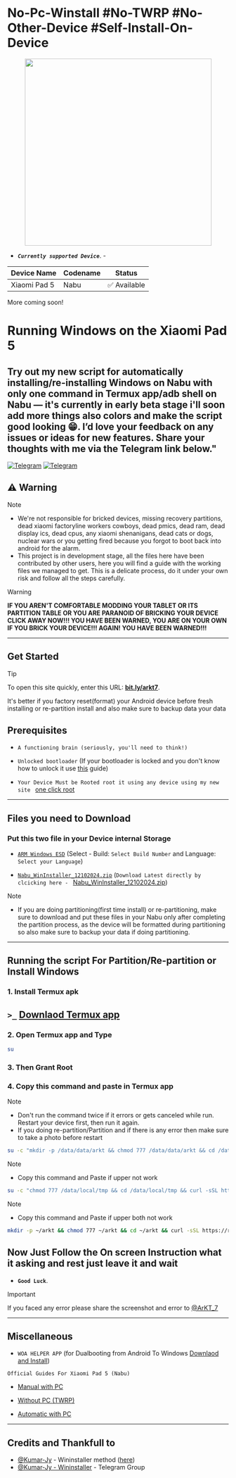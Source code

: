 # No-Pc-Winstall #No-TWRP #No-Other-Device #Self-Install-On-Device
<p align="center"><a href="README.md"><img src="https://raw.githubusercontent.com/erdilS/Port-Windows-11-Xiaomi-Pad-5/main/nabu.png" width="425"></a></p>

- ***`Currently supported Device`***. -
  
| Device Name    | Codename | Status       |
| -------------- | -------- | ------------ |
| Xiaomi Pad 5   | Nabu     | ✅ Available |
More coming soon!
# Running Windows on the Xiaomi Pad 5

## Try out my new script for automatically installing/re-installing Windows on Nabu with only one command in Termux app/adb shell on Nabu — it's currently in early beta stage i'll soon add more things also colors and make the script good looking 😁. I’d love your feedback on any issues or ideas for new features. Share your thoughts with me via the Telegram link below."
[![Telegram](https://img.shields.io/badge/Chat-Telegram-brightgreen.svg?logo=telegram&style=flat-square)](https://telegram.me/ArKT_7)
[![Telegram](https://img.shields.io/badge/Chat-Telegram-brightgreen.svg?logo=telegram&style=flat-square)](https://t.me/ArKT_7)

## ⚠️ Warning
> [!NOTE]
> - We're not responsible for bricked devices, missing recovery partitions, dead xiaomi factoryline workers cowboys, dead pmics, dead ram, dead display ics, dead cpus, any xiaomi shenanigans, dead cats or dogs, nuclear wars or you getting fired because you forgot to boot back into android for the alarm.
> - This project is in development stage, all the files here have been contributed by other users, here you will find a guide with the working files we managed to get. This is a delicate process, do it under your own risk and follow all the steps carefully.

> [!WARNING]
> **IF YOU AREN'T COMFORTABLE MODDING YOUR TABLET OR ITS PARTITION TABLE OR YOU ARE PARANOID OF BRICKING YOUR DEVICE CLICK AWAY NOW!!! YOU HAVE BEEN WARNED, YOU ARE ON YOUR OWN IF YOU BRICK YOUR DEVICE!!! AGAIN! YOU HAVE BEEN WARNED!!!**

---
## Get Started
> [!TIP]
> To open this site quickly, enter this URL: [**bit.ly/arkt7**](https://bit.ly/arkt7).
> 
> It's better if you factory reset(format) your Android device before fresh installing or re-partition install and also make sure to backup data your data


## Prerequisites
- ```A functioning brain (seriously, you'll need to think!)```
  
- ```Unlocked bootloader``` (If your bootloader is locked and you don't know how to unlock it use [this](https://github.com/ArKT-7/won-deployer/blob/main/guide/English/unlock-bootloader-en.md) guide)

- ```Your Device Must be Rooted root it using any device using my new site ``` [one click root](https://arkt-7.github.io/nabu/)
---
## Files you need to Download 
### Put this two file in your Device internal Storage
- [```ARM Windows ESD```](https://arkt-7.github.io/woawin/) (Select - Build:  ```Select Build Number``` and Language:  ```Select your Language```)
    
- [```Nabu_WinInstaller_12102024.zip```](https://github.com/Kumar-Jy/Windows-in-NABU-Without-PC/releases/tag/Nabu-WinInstaller) (```Download Latest directly by clcicking here - ``` [Nabu_WinInstaller_12102024.zip](https://drive.google.com/file/d/1eRG5SUd1a2bnBXyXmyvvTclh8HWlyZU-/view?usp=sharing))
> [!NOTE]
> - If you are doing partitioning(first time install) or re-partitioning, make sure to download and put these files in your Nabu only after completing the partition process, as the device will be formatted during partitioning so also make sure to backup your data if doing partitioning.

---
## Running the script For Partition/Re-partition or Install Windows

### 1. Install Termux apk
## `>_` [Downlaod Termux app](https://f-droid.org/repo/com.termux_1000.apk)

### 2. Open Termux app and Type
```bash
su
```
### 3. Then Grant Root 

### 4. Copy this command and paste in Termux app
> [!NOTE]
> - Don't run the command twice if it errors or gets canceled while run. Restart your device first, then run it again.
> - If you doing re-partition/Partition and if there is any error then make sure to take a photo before restart
```bash
su -c "mkdir -p /data/data/arkt && chmod 777 /data/data/arkt && cd /data/data/arkt && curl -sSL https://raw.githubusercontent.com/arkt-7/NoPcWinstall/main/nopcwinstall -o /data/data/arkt/nopcwinstall && chmod 777 /data/data/arkt/nopcwinstall && su -c "/data/data/arkt/nopcwinstall""
```
> [!NOTE]
> - Copy this command and Paste if upper not work

```bash
su -c "chmod 777 /data/local/tmp && cd /data/local/tmp && curl -sSL https://raw.githubusercontent.com/arkt-7/NoPcWinstall/main/nopcwinstall -o /data/local/tmp/nopcwinstall && chmod 777 /data/local/tmp/nopcwinstall && su -c "/data/local/tmp/nopcwinstall""
```
> [!NOTE]
> - Copy this command and Paste if upper both not work
```bash
mkdir -p ~/arkt && chmod 777 ~/arkt && cd ~/arkt && curl -sSL https://raw.githubusercontent.com/arkt-7/NoPcWinstall/main/nopcwinstallaosp -o nopcwinstallaosp && curl -sSL https://raw.githubusercontent.com/arkt-7/NoPcWinstall/main/bin/busybox -o busybox && chmod 777 nopcwinstallaosp && chmod 777 busybox && su -c "./nopcwinstallaosp"
```

## Now Just Follow the On screen Instruction what it asking and rest just leave it and wait
   - **`Good Luck`**.

> [!IMPORTANT]
> If you faced any error please share the screenshot and error to [@ArKT_7](https://telegram.me/ArKT_7)

---
## Miscellaneous
-  ```WOA HELPER APP``` (for Dualbooting from Android To Windows [Downlaod and Install](https://github.com/Marius586/WoA-Helper-update/releases/tag/WOA))
  
```Official Guides For Xiaomi Pad 5 (Nabu)```

- [Manual with PC](https://github.com/erdilS/Port-Windows-11-Xiaomi-Pad-5/blob/main/guide/English/1-partition-en.md)
  
- [Without PC (TWRP)](https://github.com/Kumar-Jy/Windows-in-NABU-Without-PC/blob/main/guide/Installation.md)

- [Automatic with PC](https://github.com/erdilS/Port-Windows-11-Xiaomi-Pad-5/blob/main/guide/English/won-deployer-install-en.md)

---



## Credits and Thankfull to

- [@Kumar-Jy](https://github.com/Kumar-Jy) - Wininstaller method ([here](https://github.com/Kumar-Jy/Windows-in-NABU-Without-PC))
- [@Kumar-Jy - Wininstaller](https://t.me/wininstaller) - Telegram Group



